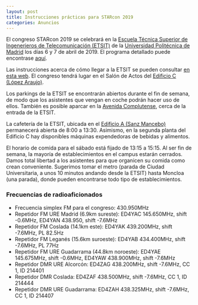 ```yaml
---
layout: post
title: Instrucciones prácticas para STARcon 2019
categories: Anuncios
---
```


El congreso STARcon 2019 se celebrará en la [Escuela Técnica Superior de
Ingenerieros de Telecomunicación (ETSIT)](http://www.etsit.upm.es/) de la [Universidad
Politécnica de Madrid](http://www.upm.es/) los días 6 y 7 de abril de 2019. El programa detallado
puede encontrase [aquí](https://starcon-ea.github.io/anuncios/2019/03/15/Programa_STARcon-2019.html).

Las instrucciones acerca de cómo llegar a la ETSIT se pueden consultar [en esta
web](http://www.etsit.upm.es/escuela/informacion-general/como-llegar.html). El
congreso tendrá lugar en el Salón de Actos del [Edificio C (López
Araujo)](https://goo.gl/maps/kXoHiMmUFGk).

Los parkings de la ETSIT se encontrarán abiertos durante el fin de semana, de
modo que los asistentes que vengan en coche podrán hacer uso de ellos. También
es posible aparcar en la [Avenida
Complutense](https://goo.gl/maps/Es9y7yKdKB62), cerca de la entrada de la ETSIT.

La cafetería de la ETSIT, ubicada en el [Edificio A (Sanz
Mancebo)](https://goo.gl/maps/WnD1KYxp3cT2) permanecerá abierta de 8:00 a
13:30. Asimismo, en la segunda planta del Edificio C hay disponibles máquinas
expendedoras de bebidas y alimentos.

El horario de comida para el sábado está fijado de 13:15 a 15:15. Al ser fin de
semana, la mayoría de establecimientos en el campus estarán cerrados. Damos
total libertad a los asistentes para que organicen su comida como crean
conveniente. Sugerimos tomar el metro (parada de Ciudad Universitaria, a unos 10 minutos andando desde la ETSIT)
hasta Moncloa (una parada), donde pueden encontrarse todo tipo de
establecimientos.

### Frecuencias de radioaficionados

* Frecuencia simplex FM para el congreso: 430.950MHz
* Repetidor FM URE Madrid (6.9km sureste): ED4YAC 145.650MHz, shift -0.6MHz, ED4YAN 438.950,
shift -7.6MHz
* Repetidor FM Coslada (14.1km este): ED4YAK 439.200MHz, shift -7.6MHz, PL 82.5Hz
* Repetidor FM Leganés (15.6km suroeste): ED4YAB 434.400MHz, shift -7.6MHz, PL
77Hz
* Repetidor FM URE Guadarrama (44.8km noroeste): ED4YAE 145.675MHz, shift
-0.6MHz, ED4YAW 438.900MHz, shift -7.6MHz
* Repetidor DMR URE Alcorcón: ED4ZAG 438.200MHz, shift -7.6MHz, CC 1, ID 214401
* Repetidor DMR Coslada: ED4ZAF 438.500MHz, shift -7.6MHz, CC 1, ID 214444
* Repetidor DMR URE Guadarrama: ED4ZAH 438.325MHz, shift -7.6MHz, CC 1, ID 214407
